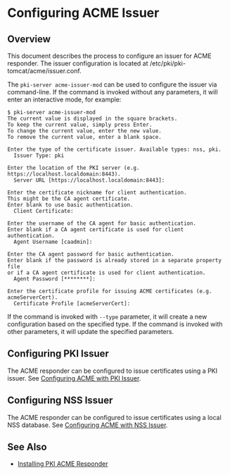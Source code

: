 Configuring ACME Issuer
=======================

## Overview

This document describes the process to configure an issuer for ACME responder.
The issuer configuration is located at /etc/pki/pki-tomcat/acme/issuer.conf.

The `pki-server acme-issuer-mod` can be used to configure the issuer via command-line.
If the command is invoked without any parameters, it will enter an interactive mode, for example:

```
$ pki-server acme-issuer-mod
The current value is displayed in the square brackets.
To keep the current value, simply press Enter.
To change the current value, enter the new value.
To remove the current value, enter a blank space.

Enter the type of the certificate issuer. Available types: nss, pki.
  Issuer Type: pki

Enter the location of the PKI server (e.g. https://localhost.localdomain:8443).
  Server URL [https://localhost.localdomain:8443]:

Enter the certificate nickname for client authentication.
This might be the CA agent certificate.
Enter blank to use basic authentication.
  Client Certificate:

Enter the username of the CA agent for basic authentication.
Enter blank if a CA agent certificate is used for client authentication.
  Agent Username [caadmin]:

Enter the CA agent password for basic authentication.
Enter blank if the password is already stored in a separate property file
or if a CA agent certificate is used for client authentication.
  Agent Password [********]:

Enter the certificate profile for issuing ACME certificates (e.g. acmeServerCert).
  Certificate Profile [acmeServerCert]:
```

If the command is invoked with `--type` parameter, it will create a new configuration based on the specified type.
If the command is invoked with other parameters, it will update the specified parameters.

## Configuring PKI Issuer

The ACME responder can be configured to issue certificates using a PKI issuer.
See [Configuring ACME with PKI Issuer](Configuring-ACME-with-PKI-Issuer.adoc).

## Configuring NSS Issuer

The ACME responder can be configured to issue certificates using a local NSS database.
See [Configuring ACME with NSS Issuer](Configuring-ACME-with-NSS-Issuer.adoc).

## See Also

* [Installing PKI ACME Responder](Installing_PKI_ACME_Responder.md)
